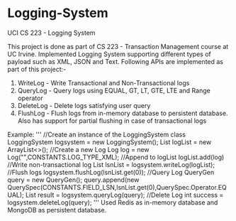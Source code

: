# Logging-System

UCI CS 223 - Logging System

This project is done as part of CS 223 - Transaction Management course at UC Irvine. 
Implemented Logging System supporting different types of payload such as XML, JSON and Text. Following APIs are implemented as part of this project:-

1. WriteLog - Write Transactional and Non-Transactional logs
2. QueryLog - Query logs using EQUAL, GT, LT, GTE, LTE and Range operator
3. DeleteLog - Delete logs satisfying user query
4. FlushLog - Flush logs from in-memory database to persistent database. Also has support for partial flushing in case of transactional logs

Example:
'''
//Create an instance of the LoggingSystem class
LoggingSystem logsystem = new LoggingSystem();
List<Log> logList = new ArrayList<>();
//Create a new Log
Log log = new Log("<XML></XML>",CONSTANTS.LOG_TYPE_XML);
//Append to logList
logList.add(log)
//Write non-transactional log
List<Long> lsnList = logsystem.writeLog(logList);
//Flush logs
logsystem.flushLog(lsnList.get(0));
//Query Log
QueryGen query = new QueryGen();
query.append(new QuerySpec(CONSTANTS.FIELD_LSN,lsnList.get(0),QuerySpec.Operator.EQUAL);
List<Log> result = logsystem.queryLog(query);
//Delete Log
int success = logsystem.deleteLog(query);
'''
Used Redis as in-memory database and MongoDB as persistent database.
